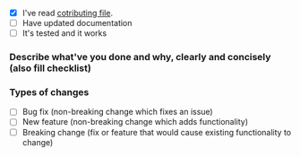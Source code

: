 - [x] I've read [cotributing file](https://github.com/Prastiwar/RepositoryTemplate/tree/master/.github/CONTRIBUTING.md).
- [ ] Have updated documentation  
- [ ] It's tested and it works  
### Describe what've you done and why, clearly and concisely (also fill checklist)

### Types of changes
- [ ] Bug fix (non-breaking change which fixes an issue)
- [ ] New feature (non-breaking change which adds functionality)
- [ ] Breaking change (fix or feature that would cause existing functionality to change)
